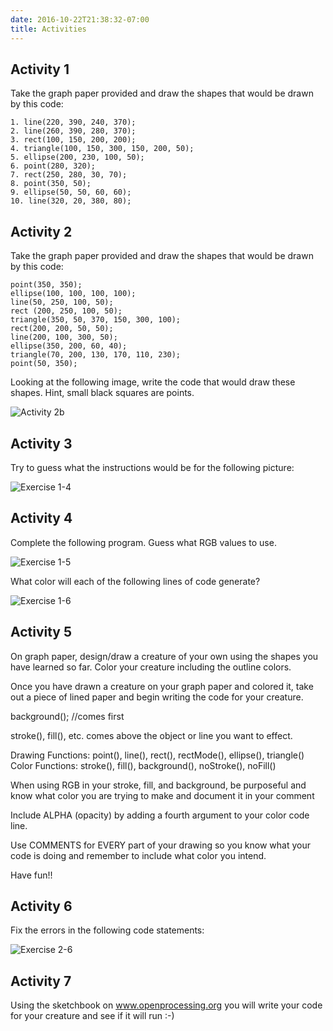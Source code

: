 ```yaml
---
date: 2016-10-22T21:38:32-07:00
title: Activities
---
```


## Activity 1

Take the graph paper provided and draw the shapes that would be drawn by this code:

	1. line(220, 390, 240, 370);
	2. line(260, 390, 280, 370);
	3. rect(100, 150, 200, 200);
	4. triangle(100, 150, 300, 150, 200, 50);
	5. ellipse(200, 230, 100, 50);
	6. point(280, 320);
	7. rect(250, 280, 30, 70);
	8. point(350, 50);
	9. ellipse(50, 50, 60, 60);
	10. line(320, 20, 380, 80);

## Activity 2

Take the graph paper provided and draw the shapes that would be drawn by this code:

	point(350, 350);
	ellipse(100, 100, 100, 100);
	line(50, 250, 100, 50);
	rect (200, 250, 100, 50);
	triangle(350, 50, 370, 150, 300, 100);
	rect(200, 200, 50, 50);
	line(200, 100, 300, 50);
	ellipse(350, 200, 60, 40);
	triangle(70, 200, 130, 170, 110, 230);
	point(50, 350);

Looking at the following image, write the code that would draw these shapes.  Hint, small black squares are points.

![Activity 2b](/images/activities/assignment2_graph.svg)


## Activity 3

Try to guess what the instructions would be for the following picture:

![Exercise 1-4](/images/activities/exercise1-4.png)

## Activity 4

Complete the following program. Guess what RGB values to use.

![Exercise 1-5](/images/activities/exercise1-5.png)

What color will each of the following lines of code generate?

![Exercise 1-6](/images/activities/exercise1-6.png)


## Activity 5

On graph paper, design/draw a creature of your own using the shapes you have learned so far.  Color your creature including the outline colors.

Once you have drawn a creature on your graph paper and colored it, take out a piece of lined paper and begin writing the code for your creature.

background(); //comes first

stroke(), fill(), etc. comes above the object or line you want to effect.

Drawing Functions:  point(), line(), rect(), rectMode(), ellipse(), triangle()
Color Functions:  stroke(), fill(), background(), noStroke(), noFill()

When using RGB in your stroke, fill, and background, be purposeful and know what color you are trying to make and document it in your comment 

Include ALPHA (opacity) by adding a fourth argument to your color code line.

Use COMMENTS for EVERY part of your drawing so you know what your code is doing and remember to include what color you intend.

Have fun!!

## Activity 6

Fix the errors in the following code statements:

![Exercise 2-6](/images/activities/exercise2-6.png)


## Activity 7

Using the sketchbook on www.openprocessing.org you will write your code for your creature and see if it will run :-)





